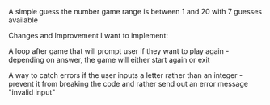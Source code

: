 A simple guess the number game
range is between 1 and 20
with 7 guesses available

Changes and Improvement I want to implement:

A loop after game that will prompt user if they want to play again
  -depending on answer, the game will either start again or exit
  
A way to catch errors if the user inputs a letter rather than an integer
    -prevent it from breaking the code and rather send out an error message "invalid input"
    
